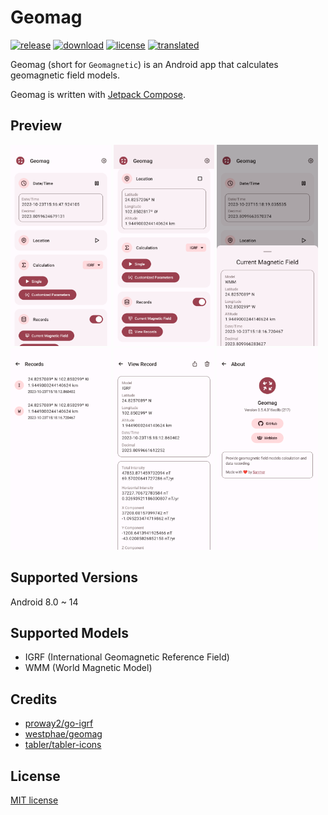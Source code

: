 # Geomag
[![release](https://img.shields.io/github/v/release/SanmerApps/Geomag?label=release&color=red)](https://github.com/SanmerApps/Geomag/releases) [![download](https://shields.io/github/downloads/SanmerApps/Geomag/total?label=download)](https://github.com/SanmerApps/Geomag/releases/latest) [![license](https://img.shields.io/github/license/SanmerApps/Geomag?color=orange)](LICENSE) [![translated](https://weblate.sanmer.dev/widgets/geomag/-/app/svg-badge.svg)](https://weblate.sanmer.dev/engage/geomag/)

Geomag (short for `Geomagnetic`) is an Android app that calculates geomagnetic field models.

Geomag is written with [Jetpack Compose](https://developer.android.com/jetpack/compose).

## Preview
<p><img src="fastlane/metadata/android/en-US/images/phoneScreenshots/1.png" width="32%" /> <img src="fastlane/metadata/android/en-US/images/phoneScreenshots/2.png" width="32%" /> <img src="fastlane/metadata/android/en-US/images/phoneScreenshots/3.png" width="32%" />
<img src="fastlane/metadata/android/en-US/images/phoneScreenshots/4.png" width="32%" /> <img src="fastlane/metadata/android/en-US/images/phoneScreenshots/5.png" width="32%" /> <img src="fastlane/metadata/android/en-US/images/phoneScreenshots/6.png" width="32%" /></p>

## Supported Versions
Android 8.0 ~ 14

## Supported Models
 - IGRF (International Geomagnetic Reference Field)
 - WMM (World Magnetic Model)
 
## Credits
 - [proway2/go-igrf](https://github.com/proway2/go-igrf.git)
 - [westphae/geomag](https://github.com/westphae/geomag.git)
 - [tabler/tabler-icons](https://github.com/tabler/tabler-icons.git)

## License
[MIT license](LICENSE)
